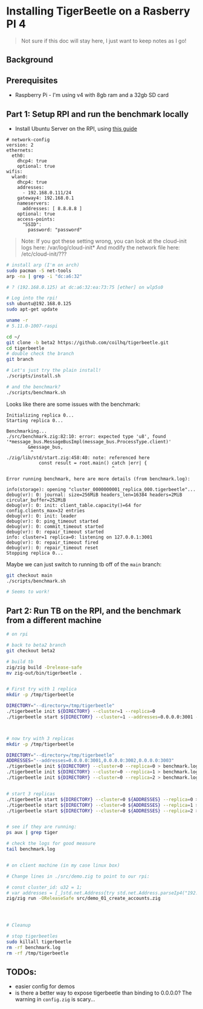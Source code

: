 # Installing TigerBeetle on a Rasberry PI 4


> Not sure if this doc will stay here, I just want to keep notes as I go!


## Background

## Prerequisites
- Raspberry Pi - I'm using v4 with 8gb ram and a 32gb SD card


## Part 1: Setup RPI and run the benchmark locally

- Install Ubuntu Server on the RPI, using [this guide](https://ubuntu.com/tutorials/how-to-install-ubuntu-on-your-raspberry-pi#1-overview)


```
# network-config
version: 2
ethernets:
  eth0:
    dhcp4: true
    optional: true
wifis:
  wlan0:
    dhcp4: true
    addresses:
      - 192.168.0.111/24
    gateway4: 192.168.0.1
    nameservers:
      addresses: [ 8.8.8.8 ]
    optional: true
    access-points:
      "SSID":
        password: "password"
```

> Note:
> If you got these setting wrong, you can look at the cloud-init logs here: /var/log/cloud-init*
> And modify the network file here: /etc/cloud-init/???

```bash
# install arp (I'm on arch)
sudo pacman -S net-tools         
arp -na | grep -i "dc:a6:32"

# ? (192.168.0.125) at dc:a6:32:ea:73:75 [ether] on wlp5s0

# Log into the rpi!
ssh ubuntu@192.168.0.125
sudo apt-get update

uname -r
# 5.11.0-1007-raspi

cd ~/
git clone -b beta2 https://github.com/coilhq/tigerbeetle.git
cd tigerbeetle
# double check the branch
git branch

# Let's just try the plain install!
./scripts/install.sh

# and the benchmark?
./scripts/benchmark.sh

```

Looks like there are some issues with the benchmark:
```
Initializing replica 0...
Starting replica 0...

Benchmarking...
./src/benchmark.zig:82:10: error: expected type 'u8', found '*message_bus.MessageBusImpl(message_bus.ProcessType.client)'
        &message_bus,
         ^
./zig/lib/std/start.zig:458:40: note: referenced here
            const result = root.main() catch |err| {
                                       ^

Error running benchmark, here are more details (from benchmark.log):

info(storage): opening "cluster_0000000001_replica_000.tigerbeetle"...
debug(vr): 0: journal: size=256MiB headers_len=16384 headers=2MiB circular_buffer=252MiB
debug(vr): 0: init: client_table.capacity()=64 for config.clients_max=32 entries
debug(vr): 0: init: leader
debug(vr): 0: ping_timeout started
debug(vr): 0: commit_timeout started
debug(vr): 0: repair_timeout started
info: cluster=1 replica=0: listening on 127.0.0.1:3001
debug(vr): 0: repair_timeout fired
debug(vr): 0: repair_timeout reset
Stopping replica 0...
```


Maybe we can just switch to running tb off of the `main` branch:


```bash
git checkout main
./scripts/benchmark.sh

# Seems to work!
```

## Part 2: Run TB on the RPI, and the benchmark from a different machine


<!-- TODO: update to new `init` and `start` commands once we switch to beta2 branch -->
```bash
# on rpi

# back to beta2 branch
git checkout beta2

# build tb
zig/zig build -Drelease-safe
mv zig-out/bin/tigerbeetle .


# First try with 1 replica
mkdir -p /tmp/tigerbeetle

DIRECTORY="--directory=/tmp/tigerbeetle"
./tigerbeetle init ${DIRECTORY} --cluster=1 --replica=0
./tigerbeetle start ${DIRECTORY} --cluster=1 --addresses=0.0.0.0:3001 --replica=0



# now try with 3 replicas
mkdir -p /tmp/tigerbeetle

DIRECTORY="--directory=/tmp/tigerbeetle"
ADDRESSES="--addresses=0.0.0.0:3001,0.0.0.0:3002,0.0.0.0:3003"
./tigerbeetle init ${DIRECTORY} --cluster=0 --replica=0 > benchmark.log 2>&1
./tigerbeetle init ${DIRECTORY} --cluster=0 --replica=1 > benchmark.log 2>&1
./tigerbeetle init ${DIRECTORY} --cluster=0 --replica=2 > benchmark.log 2>&1


# start 3 replicas
./tigerbeetle start ${DIRECTORY} --cluster=0 ${ADDRESSES} --replica=0 > benchmark.log 2>&1 &
./tigerbeetle start ${DIRECTORY} --cluster=0 ${ADDRESSES} --replica=1 > benchmark.log 2>&1 &
./tigerbeetle start ${DIRECTORY} --cluster=0 ${ADDRESSES} --replica=2 > benchmark.log 2>&1 &


# see if they are running:
ps aux | grep tiger

# check the logs for good measure
tail benchmark.log 


# on client machine (in my case linux box)

# Change lines in ./src/demo.zig to point to our rpi:

# const cluster_id: u32 = 1; 
# var addresses = [_]std.net.Address{try std.net.Address.parseIp4("192.168.0.125", config.port)};
zig/zig run -OReleaseSafe src/demo_01_create_accounts.zig 




# Cleanup

# stop tigerbeetles
sudo killall tigerbeetle
rm -rf benchmark.log
rm -rf /tmp/tigerbeetle
```





## TODOs:
- easier config for demos
- is there a better way to expose tigerbeetle than binding to 0.0.0.0? The warning in `config.zig` is scary...
